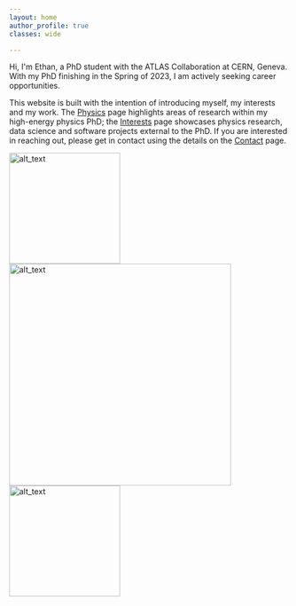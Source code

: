 ```yaml
---
layout: home
author_profile: true
classes: wide

---
```



Hi, I'm Ethan, a PhD student with the ATLAS Collaboration at CERN, Geneva. With
my PhD finishing in the Spring of 2023, I am actively seeking career
opportunities.

This website is built with the intention of introducing myself, my interests and
my work. The [Physics](https://els285.github.io/ethansimpson/interests/) page highlights areas of research within my high-energy
physics PhD; the [Interests](https://els285.github.io/ethansimpson/physics/) page showcases physics research, data science and
software projects external to the PhD. If you are interested in reaching out,
please get in contact using the details on the [Contact](https://els285.github.io/ethansimpson/contact/) page.



<p float="left">
     <img alt="alt_text" width="200px" src="https://user-images.githubusercontent.com/68130081/169854163-2ced4257-b539-4946-a1cd-06eac7ce0d81.jpg" />
          <img alt="alt_text" width="400px" src="https://user-images.githubusercontent.com/68130081/147861228-f0680d4b-599b-49e3-9afc-c8b58910ed6a.png" />
          <img alt="alt_text" width="200px" src="https://user-images.githubusercontent.com/68130081/199807661-b2ae3dc6-812b-4330-a4b1-94ca1aa9d078.png" />
</p>

